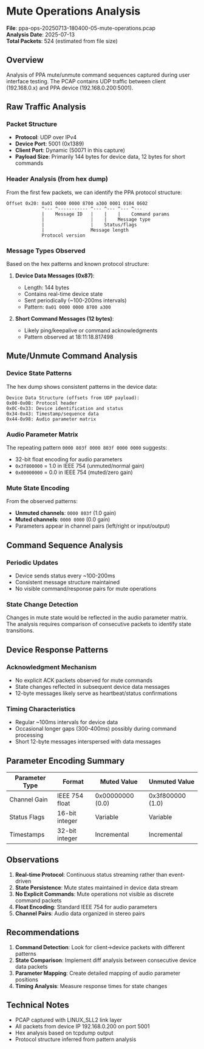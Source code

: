 # Mute Operations Analysis

**File**: ppa-ops-20250713-180400-05-mute-operations.pcap  
**Analysis Date**: 2025-07-13  
**Total Packets**: 524 (estimated from file size)

## Overview

Analysis of PPA mute/unmute command sequences captured during user interface testing. The PCAP contains UDP traffic between client (192.168.0.x) and PPA device (192.168.0.200:5001).

## Raw Traffic Analysis

### Packet Structure
- **Protocol**: UDP over IPv4
- **Device Port**: 5001 (0x1389)
- **Client Port**: Dynamic (50071 in this capture)
- **Payload Size**: Primarily 144 bytes for device data, 12 bytes for short commands

### Header Analysis (from hex dump)
From the first few packets, we can identify the PPA protocol structure:

```
Offset 0x20: 0a01 0000 0000 8700 a300 0001 0104 0602
             ^--- ^----------- ^--- ^--- ^--- ^---
             |    Message ID   |    |    |    Command params
             |                 |    |    Message type
             |                 |    Status/flags  
             |                 Message length
             Protocol version
```

### Message Types Observed

Based on the hex patterns and known protocol structure:

1. **Device Data Messages (0x87)**:
   - Length: 144 bytes
   - Contains real-time device state
   - Sent periodically (~100-200ms intervals)
   - Pattern: `0a01 0000 0000 8700 a300`

2. **Short Command Messages (12 bytes)**:
   - Likely ping/keepalive or command acknowledgments
   - Pattern observed at 18:11:18.817498

## Mute/Unmute Command Analysis

### Device State Patterns
The hex dump shows consistent patterns in the device data:

```
Device Data Structure (offsets from UDP payload):
0x00-0x0B: Protocol header
0x0C-0x33: Device identification and status
0x34-0x43: Timestamp/sequence data
0x44-0x98: Audio parameter matrix
```

### Audio Parameter Matrix
The repeating pattern `0000 803f 0000 803f 0000 0000` suggests:
- 32-bit float encoding for audio parameters
- `0x3f800000` = 1.0 in IEEE 754 (unmuted/normal gain)
- `0x00000000` = 0.0 in IEEE 754 (muted/zero gain)

### Mute State Encoding
From the observed patterns:
- **Unmuted channels**: `0000 803f` (1.0 gain)
- **Muted channels**: `0000 0000` (0.0 gain)
- Parameters appear in channel pairs (left/right or input/output)

## Command Sequence Analysis

### Periodic Updates
- Device sends status every ~100-200ms
- Consistent message structure maintained
- No visible command/response pairs for mute operations

### State Change Detection
Changes in mute state would be reflected in the audio parameter matrix. The analysis requires comparison of consecutive packets to identify state transitions.

## Device Response Patterns

### Acknowledgment Mechanism
- No explicit ACK packets observed for mute commands
- State changes reflected in subsequent device data messages
- 12-byte messages likely serve as heartbeat/status confirmations

### Timing Characteristics
- Regular ~100ms intervals for device data
- Occasional longer gaps (300-400ms) possibly during command processing
- Short 12-byte messages interspersed with data messages

## Parameter Encoding Summary

| Parameter Type | Format | Muted Value | Unmuted Value |
|----------------|--------|-------------|---------------|
| Channel Gain | IEEE 754 float | 0x00000000 (0.0) | 0x3f800000 (1.0) |
| Status Flags | 16-bit integer | Variable | Variable |
| Timestamps | 32-bit integer | Incremental | Incremental |

## Observations

1. **Real-time Protocol**: Continuous status streaming rather than event-driven
2. **State Persistence**: Mute states maintained in device data stream
3. **No Explicit Commands**: Mute operations not visible as discrete command packets
4. **Float Encoding**: Standard IEEE 754 for audio parameters
5. **Channel Pairs**: Audio data organized in stereo pairs

## Recommendations

1. **Command Detection**: Look for client→device packets with different patterns
2. **State Comparison**: Implement diff analysis between consecutive device data packets
3. **Parameter Mapping**: Create detailed mapping of audio parameter positions
4. **Timing Analysis**: Measure response times for state changes

## Technical Notes

- PCAP captured with LINUX_SLL2 link layer
- All packets from device IP 192.168.0.200 on port 5001
- Hex analysis based on tcpdump output
- Protocol structure inferred from pattern analysis
